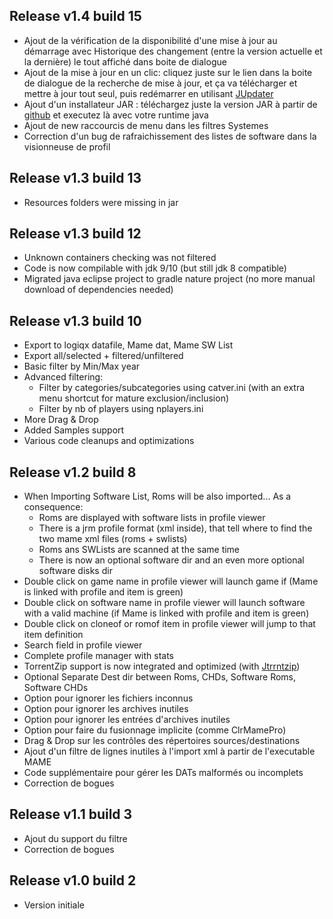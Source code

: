 ## Release v1.4 build 15
- Ajout de la vérification de la disponibilité d'une mise à jour au démarrage avec Historique des changement (entre la version actuelle et la dernière) le tout affiché dans boite de dialogue
- Ajout de la mise à jour en un clic: cliquez juste sur le lien dans la boite de dialogue de la recherche de mise à jour, et ça va télécharger et mettre à jour tout seul, puis redémarrer en utilisant [JUpdater](https://github.com/optyfr/JUpdater)
- Ajout d'un installateur JAR : téléchargez juste la version JAR à partir de [github](https://github.com/optyfr/JRomManager/releases/latest) et executez là avec votre runtime java
- Ajout de new raccourcis de menu dans les filtres Systemes
- Correction d'un bug de rafraichissement des listes de software dans la visionneuse de profil
## Release v1.3 build 13
- Resources folders were missing in jar
## Release v1.3 build 12
- Unknown containers checking was not filtered
- Code is now compilable with jdk 9/10 (but still jdk 8 compatible)
- Migrated java eclipse project to gradle nature project (no more manual download of dependencies needed)
## Release v1.3 build 10
- Export to logiqx datafile, Mame dat, Mame SW List
- Export all/selected + filtered/unfiltered
- Basic filter by Min/Max year
- Advanced filtering:
  - Filter by categories/subcategories using catver.ini (with an extra menu shortcut for mature exclusion/inclusion)
  - Filter by nb of players using nplayers.ini
- More Drag & Drop
- Added Samples support
- Various code cleanups and optimizations
## Release v1.2 build 8
- When Importing Software List, Roms will be also imported... As a consequence:
  - Roms are displayed with software lists in profile viewer
  - There is a jrm profile format (xml inside), that tell where to find the two mame xml files (roms + swlists)
  - Roms ans SWLists are scanned at the same time
  - There is now an optional software dir and an even more optional software disks dir
- Double click on game name in profile viewer will launch game if (Mame is linked with profile and item is green)
- Double click on software name in profile viewer will launch software with a valid machine (if Mame is linked with profile and item is green)
- Double click on cloneof or romof item in profile viewer will jump to that item definition
- Search field in profile viewer
- Complete profile manager with stats
- TorrentZip support is now integrated and optimized (with [Jtrrntzip](https://github.com/optyfr/Jtrrntzip))
- Optional Separate Dest dir between Roms, CHDs, Software Roms, Software CHDs
- Option pour ignorer les fichiers inconnus
- Option pour ignorer les archives inutiles
- Option pour ignorer les entrées d'archives inutiles
- Option pour faire du fusionnage implicite (comme ClrMamePro)
- Drag & Drop sur les contrôles des répertoires sources/destinations
- Ajout d'un filtre de lignes inutiles à l'import xml à partir de l'executable MAME
- Code supplémentaire pour gérer les DATs malformés ou incomplets
- Correction de bogues
## Release v1.1 build 3
- Ajout du support du filtre
- Correction de bogues
## Release v1.0 build 2
- Version initiale
